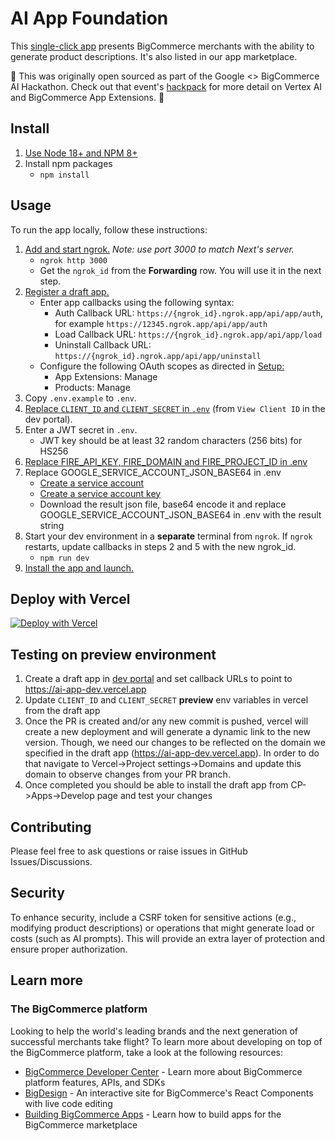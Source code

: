 # AI App Foundation

This [single-click app](https://developer.bigcommerce.com/api-docs/apps/guide/types) presents BigCommerce merchants with the ability to generate product descriptions. It's also listed in our app marketplace.

:star2: This was originally open sourced as part of the Google <> BigCommerce AI Hackathon. Check out that event's [hackpack](https://developer.bigcommerce.com/big-ai-hackathon-2023/welcome) for more detail on Vertex AI and BigCommerce App Extensions. :star2:

## Install

1. [Use Node 18+ and NPM 8+](https://docs.npmjs.com/downloading-and-installing-node-js-and-npm#checking-your-version-of-npm-and-node-js)
2. Install npm packages
   - `npm install`

## Usage

To run the app locally, follow these instructions:

1. [Add and start ngrok.](https://ngrok.com/download) _Note: use port 3000 to
   match Next's server._
   - `ngrok http 3000`
   - Get the `ngrok_id` from the **Forwarding** row. You will use it in the next step.
2. [Register a draft app.](https://developer.bigcommerce.com/docs/3ef776e175eda-big-commerce-apps-quick-start#register-the-app)
   - Enter app callbacks using the following syntax:
     - Auth Callback URL: `https://{ngrok_id}.ngrok.app/api/app/auth`, for example `https://12345.ngrok.app/api/app/auth`
     - Load Callback URL: `https://{ngrok_id}.ngrok.app/api/app/load`
     - Uninstall Callback URL: `https://{ngrok_id}.ngrok.app/api/app/uninstall`
   - Configure the following OAuth scopes as directed in [Setup:](https://developer.bigcommerce.com/app-extensions/guide#setup)
     - App Extensions: Manage
     - Products: Manage
3. Copy `.env.example` to `.env`.
4. [Replace `CLIENT_ID` and `CLIENT_SECRET` in `.env`](https://devtools.bigcommerce.com/my/apps)
   (from `View Client ID` in the dev portal).
5. Enter a JWT secret in `.env`.
   - JWT key should be at least 32 random characters (256 bits) for HS256
6. [Replace FIRE_API_KEY, FIRE_DOMAIN and FIRE_PROJECT_ID in .env](https://developer.bigcommerce.com/api-docs/apps/tutorials/build-a-nextjs-sample-app/step-3-integrate#set-up-firebase-database)
7. Replace GOOGLE_SERVICE_ACCOUNT_JSON_BASE64 in .env
   - [Create a service account](https://cloud.google.com/iam/docs/service-accounts-create)
   - [Create a service account key](https://cloud.google.com/iam/docs/keys-create-delete)
   - Download the result json file, base64 encode it and replace GOOGLE_SERVICE_ACCOUNT_JSON_BASE64 in .env with the result string
8. Start your dev environment in a **separate** terminal from `ngrok`. If
   `ngrok` restarts, update callbacks in steps 2 and 5 with the new ngrok_id.
   - `npm run dev`
9. [Install the app and launch.](https://developer.bigcommerce.com/docs/3ef776e175eda-big-commerce-apps-quick-start#install-the-app)

## Deploy with Vercel

[![Deploy with Vercel](https://vercel.com/button)](https://vercel.com/new/clone?repository-url=https%3A%2F%2Fgithub.com%2Fbigcommerce%2Fai-app-foundation&env=CLIENT_ID,CLIENT_SECRET,APP_ORIGIN,AUTH_CALLBACK,JWT_KEY,FIRE_API_KEY,FIRE_DOMAIN,FIRE_PROJECT_ID,GOOGLE_API_KEY&envDescription=Doc%20for%20setting%20up%20ENV%20Variable&envLink=https%3A%2F%2Fdeveloper.bigcommerce.com%2Fapi-docs%2Fapps%2Ftutorials%2Fbuild-a-nextjs-sample-app%2Fstep-3-integrate%23set-up-firebase-database&project-name=ai-app-foundation&repository-name=ai-app-foundation)

## Testing on preview environment
1. Create a draft app in [dev portal](https://build.bigcommerce.com/apps) and set callback URLs to point to https://ai-app-dev.vercel.app
2. Update `CLIENT_ID` and `CLIENT_SECRET` **preview** env variables in vercel from the draft app
3. Once the PR is created and/or any new commit is pushed, vercel will create a new deployment and will generate a dynamic link to the new version. Though, we need our changes to be reflected on the domain we specified in the draft app (https://ai-app-dev.vercel.app). In order to do that navigate to Vercel->Project settings->Domains and update this domain to observe changes from your PR branch.
4. Once completed you should be able to install the draft app from CP->Apps->Develop page and test your changes

## Contributing

Please feel free to ask questions or raise issues in GitHub Issues/Discussions.

## Security

To enhance security, include a CSRF token for sensitive actions (e.g., modifying product descriptions) or operations that might generate load or costs (such as AI prompts). This will provide an extra layer of protection and ensure proper authorization.

## Learn more

### The BigCommerce platform

Looking to help the world's leading brands and the next generation of successful merchants take flight? To learn more about developing on top of the BigCommerce platform, take a look at the following resources:

- [BigCommerce Developer Center](https://developer.bigcommerce.com/) - Learn more about BigCommerce platform features, APIs, and SDKs
- [BigDesign](https://developer.bigcommerce.com/api-docs/apps/guide/ui) - An interactive site for BigCommerce's React Components with live code editing
- [Building BigCommerce Apps](https://developer.bigcommerce.com/api-docs/apps/guide/intro) - Learn how to build apps for the BigCommerce marketplace
